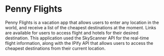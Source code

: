 # Penny Flights

Penny Flights is a vacation app that allows users to enter any location in the world, and receive a list of the cheapest destinations at the moment. Links are available for users to access flight and hotels for their desired destination. This application used the SkyScanner API for the real-time flight information, along with the IPify API that allows users to access the cheapest destinations from their current location.

